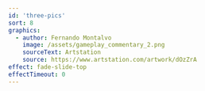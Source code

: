```yaml
---
id: 'three-pics'
sort: 8
graphics:
  - author: Fernando Montalvo
    image: /assets/gameplay_commentary_2.png
    sourceText: Artstation
    source: https://www.artstation.com/artwork/dOzZrA
effect: fade-slide-top
effectTimeout: 0
---
```

